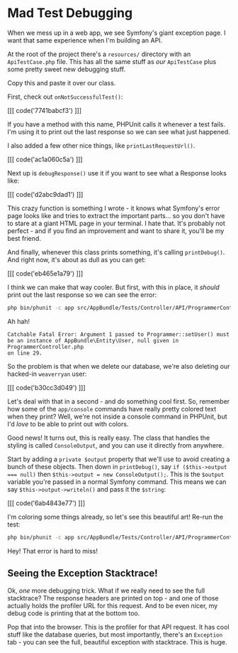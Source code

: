 # Mad Test Debugging

When we mess up in a web app, we see Symfony's giant exception page. I want
that same experience when I'm building an API.

At the root of the project there's a `resources/` directory with an `ApiTestCase.php`
file. This has all the same stuff as *our* `ApiTestCase` plus some pretty
sweet new debugging stuff.

Copy this and paste it over our class.

First, check out `onNotSuccessfulTest()`:

[[[ code('7741babcf3') ]]]

If you have a method with this name, PHPUnit calls it whenever a test fails.
I'm using it to print out the last response so we can see what just happened.

I also added a few other nice things, like `printLastRequestUrl()`.

[[[ code('ac1a060c5a') ]]]

Next up is `debugResponse()` use it if you want to see what a Response looks like:

[[[ code('d2abc9dad1') ]]]

This crazy function is something I wrote - it knows what Symfony's error
page looks like and tries to extract the important parts... so you don't
have to stare at a giant HTML page in your terminal. I hate that. It's probably
not perfect - and if you find an improvement and want to share it, you'll
be my best friend.

And finally, whenever this class prints something, it's calling `printDebug()`.
And right now, it's about as dull as you can get:

[[[ code('eb465e1a79') ]]]

I think we can make that way cooler. But first, with this in place, it *should*
print out the last response so we can see the error:

```bash
php bin/phunit -c app src/AppBundle/Tests/Controller/API/ProgrammerControllerTest.php
```

Ah hah!

    Catchable Fatal Error: Argument 1 passed to Programmer::setUser() must
    be an instance of AppBundle\Entity\User, null given in ProgrammerController.php
    on line 29.

So the problem is that when we delete our database, we're also deleting our
hacked-in `weaverryan` user:

[[[ code('b30cc3d049') ]]]

Let's deal with that in a second - and do something cool first. So, remember
how some of the `app/console` commands have really pretty colored text when
they print? Well, we're not inside a console command in PHPUnit, but I'd
*love* to be able to print out with colors.

Good news! It turns out, this is really easy. The class that handles the
styling is called `ConsoleOutput`, and you can use it directly from anywhere.

Start by adding a `private $output` property that we'll use to avoid creating
a bunch of these objects. Then down in `printDebug()`, say
`if ($this->output === null)` then `$this->output = new ConsoleOutput();`.
This is the `$output` variable you're passed in a normal Symfony command.
This means we can say `$this->output->writeln()` and pass it the `$string`:

[[[ code('6ab4843e77') ]]]

I'm coloring some things already, so let's see this beautiful art! Re-run the test:

```bash
php bin/phunit -c app src/AppBundle/Tests/Controller/API/ProgrammerControllerTest.php
```

Hey! That error is hard to miss!

## Seeing the Exception Stacktrace!

Ok, *one* more debugging trick. What if we really need to see the full stacktrace?
The response headers are printed on top - and one of those actually holds
the profiler URL for this request. And to be even nicer, my debug code is
printing that at the bottom too.

Pop that into the browser. This is the profiler for that API request. It
has cool stuff like the database queries, but most importantly, there's
an `Exception` tab - you can see the full, beautiful exception with stacktrace.
This is huge.
